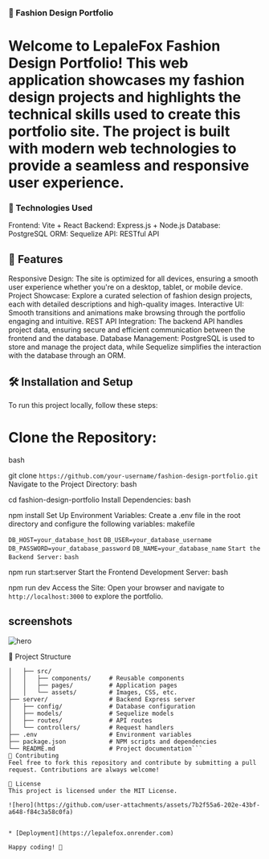 ### 🧵 Fashion Design Portfolio

# Welcome to LepaleFox Fashion Design Portfolio! This web application showcases my fashion design projects and highlights the technical skills used to create this portfolio site. The project is built with modern web technologies to provide a seamless and responsive user experience.

### 🚀 Technologies Used
Frontend: Vite + React
Backend: Express.js + Node.js
Database: PostgreSQL
ORM: Sequelize
API: RESTful API
## 🎨 Features
Responsive Design: The site is optimized for all devices, ensuring a smooth user experience whether you're on a desktop, tablet, or mobile device.
Project Showcase: Explore a curated selection of fashion design projects, each with detailed descriptions and high-quality images.
Interactive UI: Smooth transitions and animations make browsing through the portfolio engaging and intuitive.
REST API Integration: The backend API handles project data, ensuring secure and efficient communication between the frontend and the database.
Database Management: PostgreSQL is used to store and manage the project data, while Sequelize simplifies the interaction with the database through an ORM.
## 🛠️ Installation and Setup
To run this project locally, follow these steps:

# Clone the Repository:
bash

git clone ```https://github.com/your-username/fashion-design-portfolio.git```
Navigate to the Project Directory:
bash

cd fashion-design-portfolio
Install Dependencies:
bash

npm install
Set Up Environment Variables:
Create a .env file in the root directory and configure the following variables:
makefile

```DB_HOST=your_database_host```
```DB_USER=your_database_username```
```DB_PASSWORD=your_database_password```
```DB_NAME=your_database_name```
```Start the Backend Server:```
```bash```

npm run start:server
Start the Frontend Development Server:
bash

npm run dev
Access the Site:
Open your browser and navigate to ```http://localhost:3000``` to explore the portfolio.


## screenshots 

![hero](https://github.com/user-attachments/assets/7b2f55a6-202e-43bf-a648-f84c3a58c0fa)


📂 Project Structure

```├── client/                 # Frontend React application
│   ├── src/
│   │   ├── components/     # Reusable components
│   │   ├── pages/          # Application pages
│   │   └── assets/         # Images, CSS, etc.
├── server/                 # Backend Express server
│   ├── config/             # Database configuration
│   ├── models/             # Sequelize models
│   ├── routes/             # API routes
│   └── controllers/        # Request handlers
├── .env                    # Environment variables
├── package.json            # NPM scripts and dependencies
└── README.md               # Project documentation```
🌟 Contributing
Feel free to fork this repository and contribute by submitting a pull request. Contributions are always welcome!

📄 License
This project is licensed under the MIT License.

![hero](https://github.com/user-attachments/assets/7b2f55a6-202e-43bf-a648-f84c3a58c0fa)


* [Deployment](https://lepalefox.onrender.com)

Happy coding! 🎉